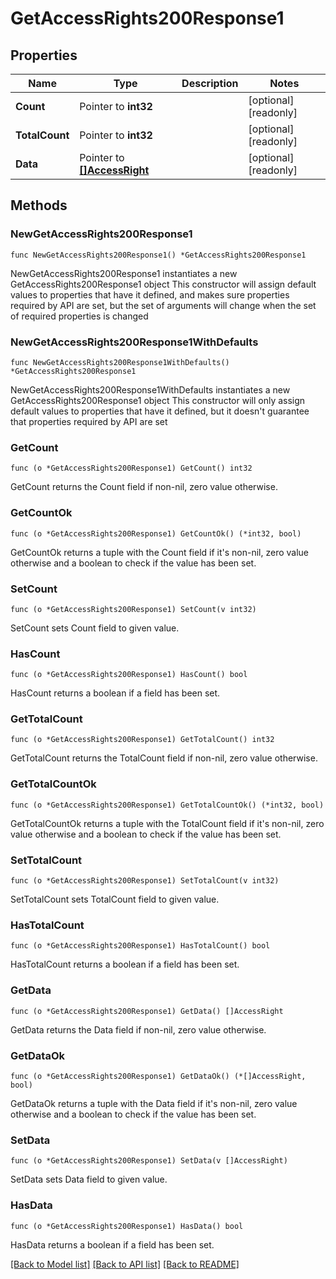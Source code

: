 # GetAccessRights200Response1

## Properties

Name | Type | Description | Notes
------------ | ------------- | ------------- | -------------
**Count** | Pointer to **int32** |  | [optional] [readonly] 
**TotalCount** | Pointer to **int32** |  | [optional] [readonly] 
**Data** | Pointer to [**[]AccessRight**](AccessRight.md) |  | [optional] [readonly] 

## Methods

### NewGetAccessRights200Response1

`func NewGetAccessRights200Response1() *GetAccessRights200Response1`

NewGetAccessRights200Response1 instantiates a new GetAccessRights200Response1 object
This constructor will assign default values to properties that have it defined,
and makes sure properties required by API are set, but the set of arguments
will change when the set of required properties is changed

### NewGetAccessRights200Response1WithDefaults

`func NewGetAccessRights200Response1WithDefaults() *GetAccessRights200Response1`

NewGetAccessRights200Response1WithDefaults instantiates a new GetAccessRights200Response1 object
This constructor will only assign default values to properties that have it defined,
but it doesn't guarantee that properties required by API are set

### GetCount

`func (o *GetAccessRights200Response1) GetCount() int32`

GetCount returns the Count field if non-nil, zero value otherwise.

### GetCountOk

`func (o *GetAccessRights200Response1) GetCountOk() (*int32, bool)`

GetCountOk returns a tuple with the Count field if it's non-nil, zero value otherwise
and a boolean to check if the value has been set.

### SetCount

`func (o *GetAccessRights200Response1) SetCount(v int32)`

SetCount sets Count field to given value.

### HasCount

`func (o *GetAccessRights200Response1) HasCount() bool`

HasCount returns a boolean if a field has been set.

### GetTotalCount

`func (o *GetAccessRights200Response1) GetTotalCount() int32`

GetTotalCount returns the TotalCount field if non-nil, zero value otherwise.

### GetTotalCountOk

`func (o *GetAccessRights200Response1) GetTotalCountOk() (*int32, bool)`

GetTotalCountOk returns a tuple with the TotalCount field if it's non-nil, zero value otherwise
and a boolean to check if the value has been set.

### SetTotalCount

`func (o *GetAccessRights200Response1) SetTotalCount(v int32)`

SetTotalCount sets TotalCount field to given value.

### HasTotalCount

`func (o *GetAccessRights200Response1) HasTotalCount() bool`

HasTotalCount returns a boolean if a field has been set.

### GetData

`func (o *GetAccessRights200Response1) GetData() []AccessRight`

GetData returns the Data field if non-nil, zero value otherwise.

### GetDataOk

`func (o *GetAccessRights200Response1) GetDataOk() (*[]AccessRight, bool)`

GetDataOk returns a tuple with the Data field if it's non-nil, zero value otherwise
and a boolean to check if the value has been set.

### SetData

`func (o *GetAccessRights200Response1) SetData(v []AccessRight)`

SetData sets Data field to given value.

### HasData

`func (o *GetAccessRights200Response1) HasData() bool`

HasData returns a boolean if a field has been set.


[[Back to Model list]](../README.md#documentation-for-models) [[Back to API list]](../README.md#documentation-for-api-endpoints) [[Back to README]](../README.md)


